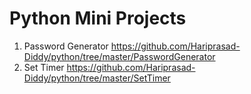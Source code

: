 # Python Mini Projects

1. Password Generator https://github.com/Hariprasad-Diddy/python/tree/master/PasswordGenerator
2. Set Timer https://github.com/Hariprasad-Diddy/python/tree/master/SetTimer
